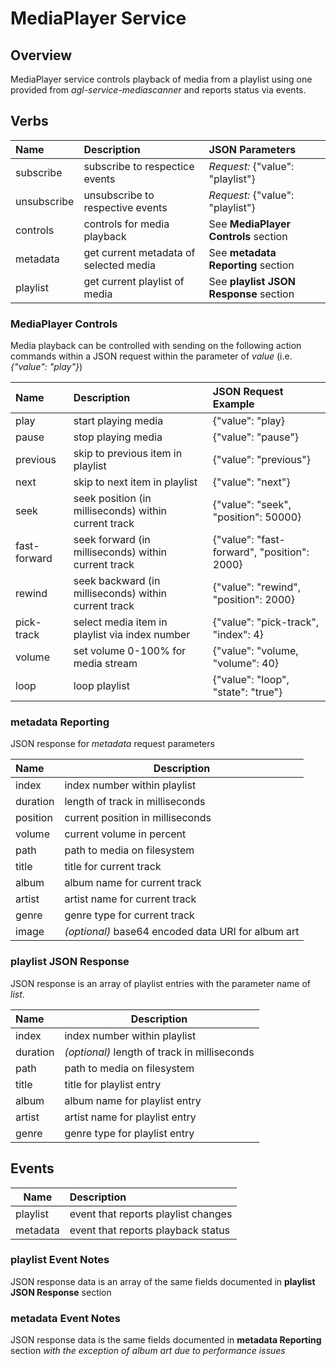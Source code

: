 # MediaPlayer Service

## Overview

MediaPlayer service controls playback of media from a playlist using one provided from
*agl-service-mediascanner* and reports status via events.

## Verbs

| Name               | Description                             | JSON Parameters                                 |
|:-------------------|:----------------------------------------|:------------------------------------------------|
| subscribe          | subscribe to respectice events          | *Request:* {"value": "playlist"}                |
| unsubscribe        | unsubscribe to respective events        | *Request:* {"value": "playlist"}                |
| controls           | controls for media playback             | See **MediaPlayer Controls** section            |
| metadata           | get current metadata of selected media  | See **metadata Reporting** section              |
| playlist           | get current playlist of media           | See **playlist JSON Response** section          |

### MediaPlayer Controls

Media playback can be controlled with sending on the following action commands within a JSON request within
the parameter of *value* (i.e. *{"value": "play"}*)

| Name            | Description                                               | JSON Request Example                        |
|:----------------|:----------------------------------------------------------|:--------------------------------------------|
| play            | start playing media                                       | {"value": "play}                            |
| pause           | stop playing media                                        | {"value": "pause"}                          |
| previous        | skip to previous item in playlist                         | {"value": "previous"}                       |
| next            | skip to next item in playlist                             | {"value": "next"}                           |
| seek            | seek position (in milliseconds) within current track      | {"value": "seek", "position": 50000}        |
| fast-forward    | seek forward (in milliseconds) within current track       | {"value": "fast-forward", "position": 2000} |
| rewind          | seek backward (in milliseconds) within current track      | {"value": "rewind", "position": 2000}       |
| pick-track      | select media item in playlist via index number            | {"value": "pick-track", "index": 4}         |
| volume          | set volume 0-100% for media stream                        | {"value": "volume, "volume": 40}            |
| loop            | loop playlist                                             | {"value": "loop", "state": "true"}          |

### metadata Reporting

JSON response for *metadata* request parameters

| Name        | Description                                        |
|:------------|----------------------------------------------------|
| index       | index number within playlist                       |
| duration    | length of track in milliseconds                    |
| position    | current position in milliseconds                   |
| volume      | current volume in percent                          |
| path        | path to media on filesystem                        |
| title       | title for current track                            |
| album       | album name for current track                       |
| artist      | artist name for current track                      |
| genre       | genre type for current track                       |
| image       | *(optional)* base64 encoded data URI for album art |

### playlist JSON Response

JSON response is an array of playlist entries with the parameter name of *list*.

| Name        | Description                                     |
|:------------|-------------------------------------------------|
| index       | index number within playlist                    |
| duration    | *(optional)* length of track in milliseconds    |
| path        | path to media on filesystem                     |
| title       | title for playlist entry                        |
| album       | album name for playlist entry                   |
| artist      | artist name for playlist entry                  |
| genre       | genre type for playlist entry                   |

## Events

| Name               | Description                                  |
|--------------------|:---------------------------------------------|
| playlist           | event that reports playlist changes          |
| metadata           | event that reports playback status           |

### playlist Event Notes

JSON response data is an array of the same fields documented in **playlist JSON Response** section

### metadata Event Notes

JSON response data is the same fields documented in **metadata Reporting** section *with the exception
of album art due to performance issues*
